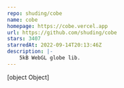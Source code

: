 ```yaml
---
repo: shuding/cobe
name: cobe
homepage: https://cobe.vercel.app
url: https://github.com/shuding/cobe
stars: 3407
starredAt: 2022-09-14T20:13:46Z
description: |-
    5kB WebGL globe lib.
---
```


[object Object]
